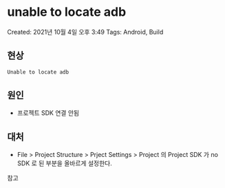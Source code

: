 # unable to locate adb

Created: 2021년 10월 4일 오후 3:49
Tags: Android, Build

## 현상

```jsx
Unable to locate adb
```

## 원인

- 프로젝트 SDK 연결 안됨

## 대처

- File > Project Structure > Prject Settings > Project 의 Project SDK 가 no SDK 로 된 부분을 올바르게 설정한다.

참고

[](https://doodong.me/it/error-unable-to-locate-adb-avd-manager/)